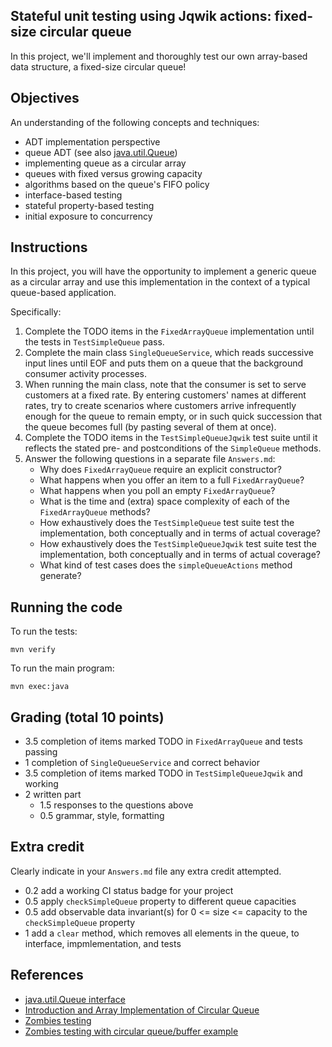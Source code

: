 ## Stateful unit testing using Jqwik actions: fixed-size circular queue

In this project, we'll implement and thoroughly test our own array-based data structure, a fixed-size circular queue!

## Objectives

An understanding of the following concepts and techniques:

- ADT implementation perspective
- queue ADT (see also [java.util.Queue](https://docs.oracle.com/en/java/javase/17/docs/api/java.base/java/util/Queue.html))
- implementing queue as a circular array
- queues with fixed versus growing capacity
- algorithms based on the queue's FIFO policy
- interface-based testing
- stateful property-based testing
- initial exposure to concurrency

## Instructions

In this project, you will have the opportunity to implement a generic queue as a circular array and use this implementation in the context of a typical queue-based application.

Specifically:

1. Complete the TODO items in the `FixedArrayQueue` implementation until the tests in `TestSimpleQueue` pass.
1. Complete the main class `SingleQueueService`, which reads successive input lines until EOF and
puts them on a queue that the background consumer activity processes.
1. When running the main class, note that the consumer is set to serve customers at a fixed rate.
By entering customers' names at different rates, try to create scenarios where customers arrive infrequently enough for the queue to remain empty, or in such quick succession that the queue becomes full (by pasting several of them at once).
1. Complete the TODO items in the `TestSimpleQueueJqwik` test suite until it reflects the stated pre- and postconditions of the `SimpleQueue` methods.
1. Answer the following questions in a separate file `Answers.md`:
   - Why does `FixedArrayQueue` require an explicit constructor?
   - What happens when you offer an item to a full `FixedArrayQueue`?
   - What happens when you poll an empty `FixedArrayQueue`?
   - What is the time and (extra) space complexity of each of the `FixedArrayQueue` methods?
   - How exhaustively does the `TestSimpleQueue` test suite test the implementation, both conceptually and in terms of actual coverage?
   - How exhaustively does the `TestSimpleQueueJqwik` test suite test the implementation, both conceptually and in terms of actual coverage?
   - What kind of test cases does the `simpleQueueActions` method generate?

## Running the code

To run the tests:

    mvn verify

To run the main program:

    mvn exec:java

## Grading (total 10 points)

- 3.5 completion of items marked TODO in `FixedArrayQueue` and tests passing
- 1 completion of `SingleQueueService` and correct behavior
- 3.5 completion of items marked TODO in `TestSimpleQueueJqwik` and working
- 2 written part
  - 1.5 responses to the questions above
  - 0.5 grammar, style, formatting

## Extra credit

Clearly indicate in your `Answers.md` file any extra credit attempted.

- 0.2 add a working CI status badge for your project
- 0.5 apply `checkSimpleQueue` property to different queue capacities
- 0.5 add observable data invariant(s) for 0 <= size <= capacity to the `checkSimpleQueue` property
- 1 add a `clear` method, which removes all elements in the queue, to interface, impmlementation, and tests

## References

- [java.util.Queue interface](https://docs.oracle.com/en/java/javase/17/docs/api/java.base/java/util/Queue.html)
- [Introduction and Array Implementation of Circular Queue](https://www.programiz.com/dsa/circular-queue)
- [Zombies testing](https://hackernoon.com/zombie-testing-one-behavior-at-a-time-9s2m3zjo)
- [Zombies testing with circular queue/buffer example](http://blog.wingman-sw.com/tdd-guided-by-zombies)
